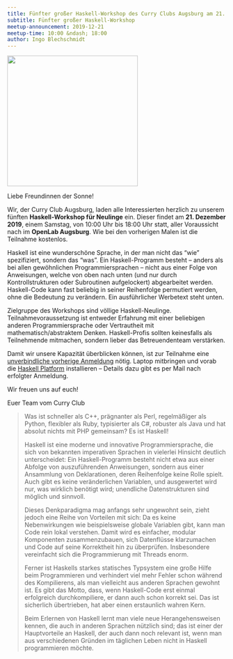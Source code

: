 ```yaml
---
title: Fünfter großer Haskell-Workshop des Curry Clubs Augsburg am 21. Dezember 2019
subtitle: Fünfter großer Haskell-Workshop
meetup-announcement: 2019-12-21
meetup-time: 10:00 &ndash; 18:00
author: Ingo Blechschmidt
---
```


<div class="right">
  <a href="/files/haskellworkshop-plakat3.pdf">
    <img width="300" src="/files/haskellworkshop-plakat3.png" />
  </a>
</div>

Liebe Freundinnen der Sonne!

Wir, der Curry Club Augsburg, laden alle Interessierten herzlich zu unserem
fünften **Haskell-Workshop für Neulinge** ein. Dieser findet am **21. Dezember 2019**,
einem Samstag, von 10:00 Uhr bis 18:00 Uhr statt, aller Voraussicht nach im **OpenLab Augsburg**. Wie
bei den vorherigen Malen ist die Teilnahme kostenlos.

Haskell ist eine wunderschöne Sprache, in der man nicht das “wie” spezifiziert,
sondern das “was”. Ein Haskell-Programm besteht – anders als bei allen
gewöhnlichen Programmiersprachen – nicht aus einer Folge von Anweisungen,
welche von oben nach unten (und nur durch Kontrollstrukturen oder
Subroutinen aufgelockert) abgearbeitet werden. Haskell-Code kann fast beliebig in seiner
Reihenfolge permutiert werden, ohne die Bedeutung zu verändern. Ein ausführlicher
Werbetext steht unten.

Zielgruppe des Workshops sind völlige Haskell-Neulinge.
Teilnahmevoraussetzung ist entweder Erfahrung mit einer beliebigen anderen
Programmiersprache oder Vertrautheit mit mathematisch/abstraktem Denken.
Haskell-Profis sollten keinesfalls als Teilnehmende
mitmachen, sondern lieber das Betreuendenteam verstärken.

Damit wir unsere Kapazität überblicken können, ist zur Teilnahme eine
[unverbindliche vorherige
Anmeldung](https://etherpad.wikimedia.org/p/haskell-workshop-2019) nötig.
Laptop mitbringen und vorab die [Haskell
Platform](https://www.haskell.org/platform/) installieren – Details dazu gibt
es per Mail nach erfolgter Anmeldung.

Wir freuen uns auf euch!

Euer Team vom Curry Club

<!--more-->

> Was ist schneller als C++, prägnanter als Perl, regelmäßiger als Python,
> flexibler als Ruby, typisierter als C#, robuster als Java und hat
> absolut nichts mit PHP gemeinsam? Es ist Haskell!
> 
> Haskell ist eine moderne und innovative Programmiersprache, die sich von
> bekannten imperativen Sprachen in vielerlei Hinsicht deutlich
> unterscheidet: Ein Haskell-Programm besteht nicht etwa aus einer Abfolge
> von auszuführenden Anweisungen, sondern aus einer Ansammlung von
> Deklarationen, deren Reihenfolge keine Rolle spielt. Auch gibt es keine
> veränderlichen Variablen, und ausgewertet wird nur, was wirklich
> benötigt wird; unendliche Datenstrukturen sind möglich und sinnvoll.
> 
> Dieses Denkparadigma mag anfangs sehr ungewohnt sein, zieht jedoch eine
> Reihe von Vorteilen mit sich: Da es keine Nebenwirkungen wie
> beispielsweise globale Variablen gibt, kann man Code rein lokal
> verstehen. Damit wird es einfacher, modular Komponenten zusammenzubauen,
> sich Datenflüsse klarzumachen und Code auf seine Korrektheit hin zu
> überprüfen. Insbesondere vereinfacht sich die Programmierung mit Threads
> enorm.
> 
> Ferner ist Haskells starkes statisches Typsystem eine große Hilfe beim
> Programmieren und verhindert viel mehr Fehler schon während des
> Kompilierens, als man vielleicht aus anderen Sprachen gewohnt ist. Es
> gibt das Motto, dass, wenn Haskell-Code erst einmal erfolgreich
> durchkompiliere, er dann auch schon korrekt sei. Das ist sicherlich
> übertrieben, hat aber einen erstaunlich wahren Kern.
> 
> Beim Erlernen von Haskell lernt man viele neue Herangehensweisen kennen,
> die auch in anderen Sprachen nützlich sind; das ist einer der
> Hauptvorteile an Haskell, der auch dann noch relevant ist, wenn man aus
> verschiedenen Gründen im täglichen Leben nicht in Haskell programmieren
> möchte.
